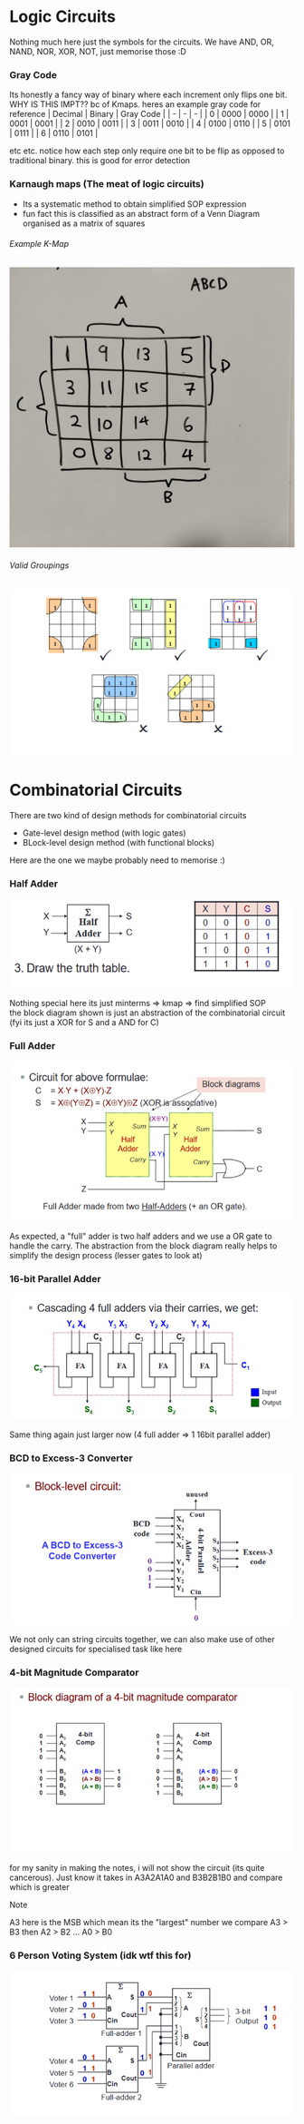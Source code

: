 # Logic Circuits
Nothing much here just the symbols for the circuits. We have AND, OR, NAND, NOR, XOR, NOT, just memorise those :D 

### Gray Code 
Its honestly a fancy way of binary where each increment only flips one bit. WHY IS THIS IMPT?? bc of Kmaps. heres 
an example gray code for reference 
| Decimal | Binary | Gray Code | 
| - | - | - | 
| 0 | 0000 | 0000 |
| 1 | 0001 | 0001 | 
| 2 | 0010 | 0011 | 
| 3 | 0011 | 0010 | 
| 4 | 0100 | 0110 | 
| 5 | 0101 | 0111 | 
| 6 | 0110 | 0101 |

etc etc. notice how each step only require one bit to be flip as opposed to traditional binary. this is good for error detection

### Karnaugh maps (The meat of logic circuits)
* Its a systematic method to obtain simplified SOP expression
* fun fact this is classified as an abstract form of a Venn Diagram organised as a matrix of squares

###### Example K-Map
![PreferedKMap](https://github.com/lyhthaddeus/Notes/blob/main/WrittenNotes/CS2100/comp/PreferedKMap.jpg)

###### Valid Groupings
![ValidGroupings](https://github.com/lyhthaddeus/Notes/blob/main/WrittenNotes/CS2100/comp/ValidGroupings.png) 

# Combinatorial Circuits
There are two kind of design methods for combinatorial circuits
* Gate-level design method (with logic gates)
* BLock-level design method (with functional blocks)

Here are the one we maybe probably need to memorise :)
### Half Adder
![HalfAdder](https://github.com/lyhthaddeus/Notes/blob/main/WrittenNotes/CS2100/comp/HalfAdder.png)

Nothing special here its just minterms => kmap => find simplified SOP <br>
the block diagram shown is just an abstraction of the combinatorial circuit (fyi its just a XOR for S and a AND for C)

### Full Adder
![FullAdder](https://github.com/lyhthaddeus/Notes/blob/main/WrittenNotes/CS2100/comp/FullAdder.png)

As expected, a "full" adder is two half adders and we use a OR gate to handle the carry. The abstraction 
from the block diagram really helps to simplify the design process (lesser gates to look at)

### 16-bit Parallel Adder 
![16bitParallelAdder](https://github.com/lyhthaddeus/Notes/blob/main/WrittenNotes/CS2100/comp/16bitParallelAdder.png)

Same thing again just larger now (4 full adder => 1 16bit parallel adder)

### BCD to Excess-3 Converter
![BCDtoE-3](https://github.com/lyhthaddeus/Notes/blob/main/WrittenNotes/CS2100/comp/BCDtoExcess-3.png)

We not only can string circuits together, we can also make use of other designed circuits for specialised task like here

### 4-bit Magnitude Comparator
![Comparator](https://github.com/lyhthaddeus/Notes/blob/main/WrittenNotes/CS2100/comp/4bitMagnitudeComparator.png)

for my sanity in making the notes, i will not show the circuit (its quite cancerous). 
Just know it takes in A3A2A1A0 and B3B2B1B0 and compare which is greater 

> [!NOTE]
> A3 here is the MSB which mean its the "largest" number
> we compare A3 > B3 then A2 > B2 ... A0 > B0 

### 6 Person Voting System (idk wtf this for)
![SNAFU](https://github.com/lyhthaddeus/Notes/blob/main/WrittenNotes/CS2100/comp/6PersonVotingSystem.png)
